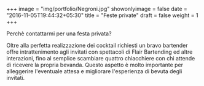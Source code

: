 +++
image = "img/portfolio/Negroni.jpg"
showonlyimage = false
date = "2016-11-05T19:44:32+05:30"
title = "Feste private"
draft = false
weight = 1
+++

Perchè contattarmi per una festa privata?

Oltre alla perfetta realizzazione dei cocktail richiesti un bravo bartender offre intrattenimento agli invitati con spettacoli di Flair Bartending ed altre interazioni, fino al semplice scambiare quattro chiacchiere con chi attende di ricevere la propria bevanda. Questo aspetto è molto importante per alleggerire l'eventuale attesa e migliorare l'esperienza di bevuta degli invitati.

<!--more-->
